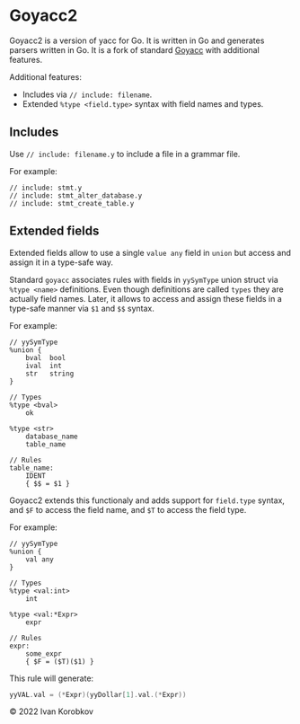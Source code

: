Goyacc2
=======

Goyacc2 is a version of yacc for Go. It is written in Go and generates parsers written in Go.
It is a fork of standard [Goyacc](https://pkg.go.dev/golang.org/x/tools/cmd/goyacc) with additional
features.

Additional features:
- Includes via `// include: filename`.
- Extended `%type <field.type>` syntax with field names and types.

## Includes
Use `// include: filename.y` to include a file in a grammar file.

For example:
```
// include: stmt.y
// include: stmt_alter_database.y
// include: stmt_create_table.y
```

## Extended fields
Extended fields allow to use a single `value any` field in `union` but access and assign
it in a type-safe way.

Standard `goyacc` associates rules with fields in `yySymType` union struct via `%type <name>`
definitions. Even though definitions are called `types` they are actually field names.
Later, it allows to access and assign these fields in a type-safe manner 
via `$1` and `$$` syntax.

For example:
```
// yySymType
%union {
    bval  bool
    ival  int
    str   string
}

// Types
%type <bval>
    ok

%type <str>
    database_name
    table_name

// Rules
table_name:
    IDENT
    { $$ = $1 }
```

Goyacc2 extends this functionaly and adds support for `field.type` syntax, and
`$F` to access the field name, and `$T` to access the field type.

For example:
```
// yySymType
%union {
    val any
}

// Types
%type <val:int>
    int

%type <val:*Expr>
    expr

// Rules
expr:
    some_expr
    { $F = ($T)($1) }
```

This rule will generate:
```go
yyVAL.val = (*Expr)(yyDollar[1].val.(*Expr))
```

© 2022 Ivan Korobkov
